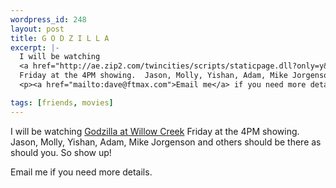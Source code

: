 ```yaml
--- 
wordpress_id: 248
layout: post
title: G O D Z I L L A
excerpt: |-
  I will be watching 
  <a href="http://ae.zip2.com/twincities/scripts/staticpage.dll?only=y&spage=AE/theater/theater_details.htm&id=602&reviewid=22068&ck=13544907&userid=26386215&userpw=xtv0J_txAwt8tE_FD0C&version=542123&ccity=WORCESTER+COUNTY&cstate=MA&adrVer=895686502&mwhere=Twin+Cities&rwhere=Twin+Cities&pwhere=Twin+Cities&owher&ver=e2.0">Godzilla at Willow Creek</a> 
  Friday at the 4PM showing.  Jason, Molly, Yishan, Adam, Mike Jorgenson and others should be there as should you.  So show up!
  <p><a href="mailto:dave@ftmax.com">Email me</a> if you need more details.

tags: [friends, movies]
---
```


I will be watching 
<a href="http://ae.zip2.com/twincities/scripts/staticpage.dll?only=y&spage=AE/theater/theater_details.htm&id=602&reviewid=22068&ck=13544907&userid=26386215&userpw=xtv0J_txAwt8tE_FD0C&version=542123&ccity=WORCESTER+COUNTY&cstate=MA&adrVer=895686502&mwhere=Twin+Cities&rwhere=Twin+Cities&pwhere=Twin+Cities&owher&ver=e2.0">Godzilla at Willow Creek</a> 
Friday at the 4PM showing.  Jason, Molly, Yishan, Adam, Mike Jorgenson and others should be there as should you.  So show up!
<p>Email me if you need more details.
